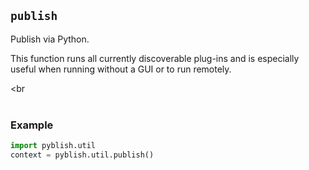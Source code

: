 ## `publish`

Publish via Python.

This function runs all currently discoverable plug-ins and is especially useful when running without a GUI or to run remotely.

<br
<br>
<br>

### Example

```python
import pyblish.util
context = pyblish.util.publish()
```